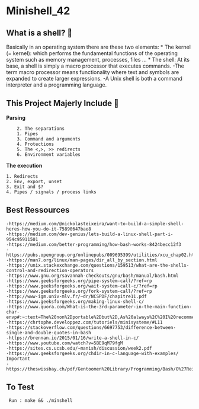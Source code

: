 # Minishell_42

## What is a shell? :thinking: ## 
  Basically in an operating system there are these two elements:
    * The kernel (= kernel): which performs the fundamental functions of 
                    the operating system such as memory management, processes, files ...
    * The shell: At its base, a shell is simply a macro processor that executes commands. 
                -The term macro processor means functionality where text and symbols are expanded to create larger expressions.
                -A Unix shell is both a command interpreter and a programming language. 

## This Project Majerly Include :open_file_folder: ##

**Parsing**

        2. The separations
        1. Pipes
        3. Command and arguments
        4. Protections
        5. The <,>, >> redirects
        6. Environment variables
      
**The execution**


    1. Redirects
    2. Env, export, unset
    3. Exit and $?
    4. Pipes / signals / process links 

## Best Ressources ##
    -https://medium.com/@nickolasteixeira/want-to-build-a-simple-shell-heres-how-you-do-it-75890647bae8
    -https://medium.com/dev-genius/lets-build-a-linux-shell-part-i-954c95911501
    -https://medium.com/better-programming/how-bash-works-8424becc12f3
    -https://pubs.opengroup.org/onlinepubs/009695399/utilities/xcu_chap02.html
    -https://man7.org/linux/man-pages/dir_all_by_section.html
    -https://unix.stackexchange.com/questions/159513/what-are-the-shells-control-and-redirection-operators
    -https://www.gnu.org/savannah-checkouts/gnu/bash/manual/bash.html
    -https://www.geeksforgeeks.org/pipe-system-call/?ref=rp
    -https://www.geeksforgeeks.org/wait-system-call-c/?ref=rp
    -https://www.geeksforgeeks.org/fork-system-call/?ref=rp
    -http://www-igm.univ-mlv.fr/~dr/NCSPDF/chapitre11.pdf
    -https://www.geeksforgeeks.org/making-linux-shell-c/
    -https://www.quora.com/What-is-the-3rd-parameter-in-the-main-function-char-envp#:~:text=The%20non%2Dportable%2Dbut%2D,As%20always%2C%20I%20recommend%20experimenting
    -https://chrtophe.developpez.com/tutoriels/minisysteme/#L11
    -https://stackoverflow.com/questions/6697753/difference-between-single-and-double-quotes-in-bash
    -https://brennan.io/2015/01/16/write-a-shell-in-c/
    -https://www.youtube.com/watch?v=5BE9qM79fgM
    -https://sites.cs.ucsb.edu/~manish/discussion/week2.pdf
    -https://www.geeksforgeeks.org/chdir-in-c-language-with-examples/ Important
    -https://theswissbay.ch/pdf/Gentoomen%20Library/Programming/Bash/O%27Reilly%20bash%20CookBook.pdf

## To Test ##
     Run : make && ./minshell
